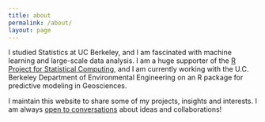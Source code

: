 ```yaml
---
title: about
permalink: /about/
layout: page
---
```


I studied Statistics at  UC Berkeley, and I am fascinated with machine learning and large-scale data analysis. I am a huge supporter of the <a href="https://www.r-project.org/">R Project for Statistical Computing</a>, and I am currently working with the U.C. Berkeley Department of Environmental Engineering on an R package for predictive modeling in Geosciences.

I maintain this website to share some of my projects, insights and interests. I am always <a href="/contact/">open to conversations</a> about ideas and collaborations!<br>


